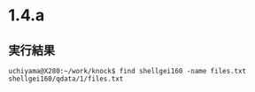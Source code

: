 # 1.4.a

## 実行結果

```
uchiyama@X280:~/work/knock$ find shellgei160 -name files.txt
shellgei160/qdata/1/files.txt
```
